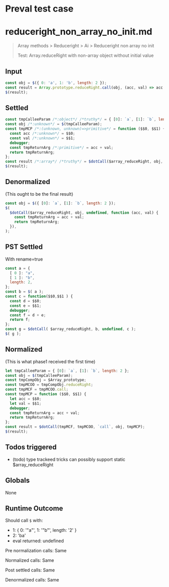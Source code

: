# Preval test case

# reduceright_non_array_no_init.md

> Array methods > Reduceright > Ai > Reduceright non array no init
>
> Test: Array.reduceRight with non-array object without initial value

## Input

`````js filename=intro
const obj = $({ 0: 'a', 1: 'b', length: 2 });
const result = Array.prototype.reduceRight.call(obj, (acc, val) => acc + val);
$(result);
`````


## Settled


`````js filename=intro
const tmpCalleeParam /*:object*/ /*truthy*/ = { [0]: `a`, [1]: `b`, length: 2 };
const obj /*:unknown*/ = $(tmpCalleeParam);
const tmpMCP /*:(unknown, unknown)=>primitive*/ = function ($$0, $$1) {
  const acc /*:unknown*/ = $$0;
  const val /*:unknown*/ = $$1;
  debugger;
  const tmpReturnArg /*:primitive*/ = acc + val;
  return tmpReturnArg;
};
const result /*:array*/ /*truthy*/ = $dotCall($array_reduceRight, obj, undefined, tmpMCP);
$(result);
`````


## Denormalized
(This ought to be the final result)

`````js filename=intro
const obj = $({ [0]: `a`, [1]: `b`, length: 2 });
$(
  $dotCall($array_reduceRight, obj, undefined, function (acc, val) {
    const tmpReturnArg = acc + val;
    return tmpReturnArg;
  }),
);
`````


## PST Settled
With rename=true

`````js filename=intro
const a = {
  [ 0 ]: "a",
  [ 1 ]: "b",
  length: 2,
};
const b = $( a );
const c = function($$0,$$1 ) {
  const d = $$0;
  const e = $$1;
  debugger;
  const f = d + e;
  return f;
};
const g = $dotCall( $array_reduceRight, b, undefined, c );
$( g );
`````


## Normalized
(This is what phase1 received the first time)

`````js filename=intro
let tmpCalleeParam = { [0]: `a`, [1]: `b`, length: 2 };
const obj = $(tmpCalleeParam);
const tmpCompObj = $Array_prototype;
const tmpMCOO = tmpCompObj.reduceRight;
const tmpMCF = tmpMCOO.call;
const tmpMCP = function ($$0, $$1) {
  let acc = $$0;
  let val = $$1;
  debugger;
  const tmpReturnArg = acc + val;
  return tmpReturnArg;
};
const result = $dotCall(tmpMCF, tmpMCOO, `call`, obj, tmpMCP);
$(result);
`````


## Todos triggered


- (todo) type trackeed tricks can possibly support static $array_reduceRight


## Globals


None


## Runtime Outcome


Should call `$` with:
 - 1: { 0: '"a"', 1: '"b"', length: '2' }
 - 2: 'ba'
 - eval returned: undefined

Pre normalization calls: Same

Normalized calls: Same

Post settled calls: Same

Denormalized calls: Same
